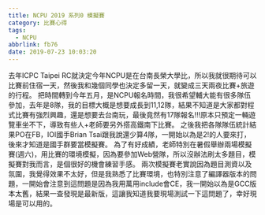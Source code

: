 ```yaml
---
title: NCPU 2019 系列0 模擬賽
category: 比賽心得
tags:
  - NCPU
abbrlink: fb76
date: 2019-07-23 10:03:20
---
```

去年ICPC Taipei RC就決定今年NCPU是在台南長榮大學比，所以我就很期待可以比賽前住宿一天，然後我和幾個同學也決定多留一天，就變成三天兩夜比賽+旅遊的行程。
把時間轉到今年五月，是NCPU報名時間，我很希望輔大能有很多隊伍參加，去年是8隊，我的目標大概是想要成長到11,12隊，結果不知道是大家都對程式比賽有強烈興趣，還是想要去台南玩，最後竟然有17隊報名!!!原本只預定一輛遊覽車坐不下，導致有些人+老師要另外搭高鐵南下比賽。
之後我把各隊隊伍統計結果PO在FB，IOI國手Brian Tsai跟我說還少算4隊，一開始以為是2!的人要來打，後來才知道是國手群要當模擬賽。
為了有好成績，老師特別在暑假舉辦兩場模擬賽(週六)，用比賽的環境模擬，因為要參加Web營隊，所以沒辦法刷太多題目，模擬賽對我而言，是個很好的機會練習手感。
兩次模擬賽老實說因為題目測資以及氛圍，我覺得效果不太好，但是我熟悉了比賽環境，也特別注意了編譯器版本的問題，一開始會注意到這問題是因為我用萬用include會CE，我一開始以為是GCC版本太舊，結果一查發現是最新版，這讓我知道我要現場測試一下這問題了，幸好現場是可以用的。